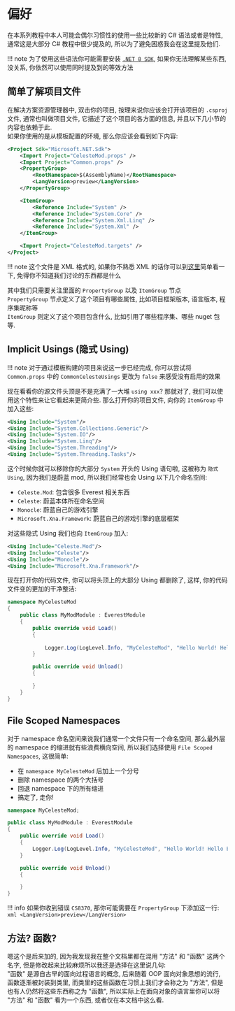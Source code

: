 # 偏好

在本系列教程中本人可能会偶尔习惯性的使用一些比较新的 C# 语法或者是特性, 通常这是大部分 C# 教程中很少提及的, 所以为了避免困惑我会在这里提及他们.

!!! note
    为了使用这些语法你可能需要安装 [`.NET 8 SDK`](https://dotnet.microsoft.com/zh-cn/download),
    如果你无法理解某些东西,
    没关系, 你依然可以使用同时提及到的等效方法

## 简单了解项目文件

在解决方案资源管理器中, 双击你的项目, 按理来说你应该会打开该项目的 `.csproj` 文件,
通常也叫做项目文件, 它描述了这个项目的各方面的信息, 并且以下几小节的内容也依赖于此.  
如果你使用的是从模板配置的环境, 那么你应该会看到如下内容:

```xml title=".csproj"
<Project Sdk="Microsoft.NET.Sdk">
	<Import Project="CelesteMod.props" />
	<Import Project="Common.props" />
	<PropertyGroup>
		<RootNamespace>$(AssemblyName)</RootNamespace>
		<LangVersion>preview</LangVersion>
	</PropertyGroup>

	<ItemGroup>
		<Reference Include="System" />
		<Reference Include="System.Core" />
		<Reference Include="System.Xml.Linq" />
		<Reference Include="System.Xml" />
	</ItemGroup>

	<Import Project="CelesteMod.targets" />
</Project>

```
!!! note
    这个文件是 XML 格式的, 如果你不熟悉 XML 的话你可以到[这里](../extra/xml/xml-speedrun.md)简单看一下, 免得你不知道我们讨论的东西都是什么

其中我们只需要关注里面的 `PropertyGroup` 以及 `ItemGroup` 节点  
`PropertyGroup` 节点定义了这个项目有哪些属性, 比如项目框架版本, 语言版本, 程序集昵称等  
`ItemGroup` 则定义了这个项目包含什么, 比如引用了哪些程序集、哪些 nuget 包等.

## Implicit Usings (隐式 Using)

!!! note
    对于通过模板构建的项目来说这一步已经完成, 你可以尝试将 `Common.props` 中的 `CommonCelesteUsings` 更改为 `false` 来感受没有启用的效果

现在看看你的源文件头顶是不是充满了一大堆 `using xxx`? 那就对了, 我们可以使用这个特性来让它看起来更简介些.
那么打开你的项目文件, 向你的 `ItemGroup` 中加入这些:

```xml
<Using Include="System"/>
<Using Include="System.Collections.Generic"/>
<Using Include="System.IO"/>
<Using Include="System.Linq"/>
<Using Include="System.Threading"/>
<Using Include="System.Threading.Tasks"/>
```

这个时候你就可以移除你的大部分 `System` 开头的 Using 语句啦, 这被称为 `隐式 Using`, 因为我们是蔚蓝 mod, 所以我们经常也会 Using 以下几个命名空间:

- `Celeste.Mod`: 包含很多 Everest 相关东西
- `Celeste`: 蔚蓝本体所在命名空间
- `Monocle`: 蔚蓝自己的游戏引擎
- `Microsoft.Xna.Framework`: 蔚蓝自己的游戏引擎的底层框架

对这些隐式 Using 我们也向 `ItemGroup` 加入:
```xml
<Using Include="Celeste.Mod"/>
<Using Include="Celeste"/>
<Using Include="Monocle"/>
<Using Include="Microsoft.Xna.Framework"/>
```

现在打开你的代码文件, 你可以将头顶上的大部分 Using 都删除了, 这样, 你的代码文件变的更加的干净整洁:
```cs title="MyModModule.cs"
namespace MyCelesteMod
{
    public class MyModModule : EverestModule
    {
        public override void Load()
        {
            
            Logger.Log(LogLevel.Info, "MyCelesteMod", "Hello World! Hello Everest!");
        }

        public override void Unload()
        {

        }
    }
}
```

## File Scoped Namespaces

对于 namespace 命名空间来说我们通常一个文件只有一个命名空间, 那么最外层的 namespace 的缩进就有些浪费横向空间,
所以我们选择使用 `File Scoped Namespaces`, 这很简单:

- 在 `namespace MyCelesteMod` 后加上一个分号
- 删除 namespace 的两个大括号
- 回退 namespace 下的所有缩进
- 搞定了, 走你!

```cs title="MyModModule.cs"
namespace MyCelesteMod;

public class MyModModule : EverestModule
{
    public override void Load()
    {
        Logger.Log(LogLevel.Info, "MyCelesteMod", "Hello World! Hello Everest!");
    }

    public override void Unload()
    {

    }
}
```

!!! info
    如果你收到错误 `CS8370`, 那你可能需要在 `PropertyGroup` 下添加这一行:  
    ```xml
    <LangVersion>preview</LangVersion>
    ```

## 方法? 函数?

嗯这个是后来加的, 因为我发现我在整个文档里都在混用 "方法" 和 "函数" 这两个名字, 但是修改起来比较麻烦所以我还是选择在这里说几句:  
"函数" 是源自古早的面向过程语言的概念, 后来随着 OOP 面向对象思想的流行, 函数逐渐被封装到类里, 而类里的这些函数在习惯上我们才会称之为 "方法",
但是也有人仍然将这些东西称之为 "函数", 所以实际上在面向对象的语言里你可以将 "方法" 和 "函数" 看为一个东西, 或者仅在本文档中这么看.